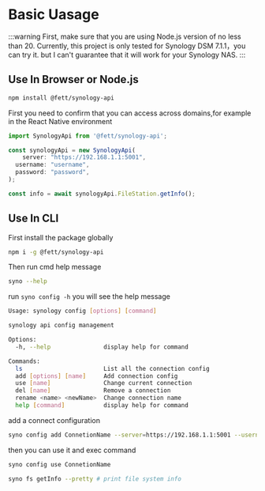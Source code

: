# Basic Uasage

:::warning
First, make sure that you are using Node.js version of no less than 20.
Currently, this project is only tested for Synology DSM 7.1.1，you can try it. but I can't guarantee that it will work for your Synology NAS.
:::

## Use In Browser or Node.js

```bash
npm install @fett/synology-api
```

First you need to confirm that you can access across domains,for example in the React Native environment

```js
import SynologyApi from '@fett/synology-api';

const synologyApi = new SynologyApi(
    server: "https://192.168.1.1:5001",
  username: "username",
  password: "password",
);

const info = await synologyApi.FileStation.getInfo();
```

## Use In CLI

First install the package globally

```bash
npm i -g @fett/synology-api
```

Then run cmd help message

```bash
syno --help
```

run `syno config -h` you will see the help message

```bash
Usage: synology config [options] [command]

synology api config management

Options:
  -h, --help               display help for command

Commands:
  ls                       List all the connection config
  add [options] [name]     Add connection config
  use [name]               Change current connection
  del [name]               Remove a connection
  rename <name> <newName>  Change connection name
  help [command]           display help for command
```

add a connect configuration

```bash
syno config add ConnetionName --server=https://192.168.1.1:5001 --username=admin --password=password
```

then you can use it and exec command

```bash
syno config use ConnetionName

syno fs getInfo --pretty # print file system info

```
